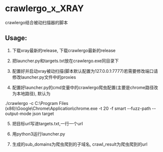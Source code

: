 # crawlergo_x_XRAY

crawlergo结合被动扫描器的脚本

## Usage: 

1. 下载xray最新的release, 下载crawlergo最新的release

2. 把launcher.py和targets.txt放在crawlergo.exe同目录下

3. 配置好并启动xray被动扫描(脚本默认配置为127.0.0.1:7777)若需要修改端口请修改launcher.py文件中的proxies

4. 配置好launcher.py的cmd变量中的crawlergo爬虫配置(主要是chrome路径改为本地路径), 默认为

./crawlergo -c C:\Program Files (x86)\Google\Chrome\Application\chrome.exe -t 20 -f smart --fuzz-path --output-mode json target

5. 把目标url写进targets.txt,一行一个url

6. 用python3运行launcher.py

7. 生成的sub_domains为爬虫爬到的子域名, crawl_result为爬虫爬到的url
